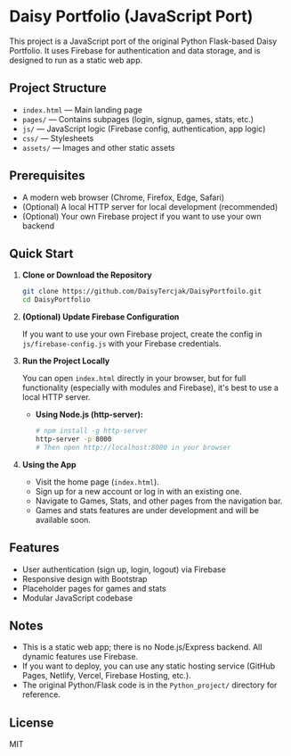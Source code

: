 # Daisy Portfolio (JavaScript Port)

This project is a JavaScript port of the original Python Flask-based Daisy Portfolio. It uses Firebase for authentication and data storage, and is designed to run as a static web app.

## Project Structure

- `index.html` — Main landing page
- `pages/` — Contains subpages (login, signup, games, stats, etc.)
- `js/` — JavaScript logic (Firebase config, authentication, app logic)
- `css/` — Stylesheets
- `assets/` — Images and other static assets

## Prerequisites

- A modern web browser (Chrome, Firefox, Edge, Safari)
- (Optional) A local HTTP server for local development (recommended)
- (Optional) Your own Firebase project if you want to use your own backend

## Quick Start

1. **Clone or Download the Repository**

   ```sh
   git clone https://github.com/DaisyTercjak/DaisyPortfoilo.git
   cd DaisyPortfolio
   ```

2. **(Optional) Update Firebase Configuration**

   If you want to use your own Firebase project, create the config in `js/firebase-config.js` with your Firebase credentials.

3. **Run the Project Locally**

   You can open `index.html` directly in your browser, but for full functionality (especially with modules and Firebase), it's best to use a local HTTP server.

   - **Using Node.js (http-server):**
     ```sh
     # npm install -g http-server
     http-server -p 8000
     # Then open http://localhost:8000 in your browser
     ```

4. **Using the App**

   - Visit the home page (`index.html`).
   - Sign up for a new account or log in with an existing one.
   - Navigate to Games, Stats, and other pages from the navigation bar.
   - Games and stats features are under development and will be available soon.

## Features

- User authentication (sign up, login, logout) via Firebase
- Responsive design with Bootstrap
- Placeholder pages for games and stats
- Modular JavaScript codebase

## Notes

- This is a static web app; there is no Node.js/Express backend. All dynamic features use Firebase.
- If you want to deploy, you can use any static hosting service (GitHub Pages, Netlify, Vercel, Firebase Hosting, etc.).
- The original Python/Flask code is in the `Python_project/` directory for reference.

## License

MIT